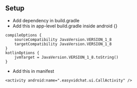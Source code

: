 ## Setup
- Add dependency in build.gradle
- Add this in app-level build.gradle inside android {}
```
compileOptions {
    sourceCompatibility JavaVersion.VERSION_1_8
    targetCompatibility JavaVersion.VERSION_1_8
}
kotlinOptions {
    jvmTarget = JavaVersion.VERSION_1_8.toString()
}
  ```
- Add this in manifest
```
<activity android:name=".easyvidchat.ui.CallActivity" />
```
